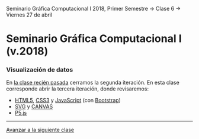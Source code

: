 Seminario Gráfica Computacional I 2018, Primer Semestre → Clase 6 → Viernes 27 de abril

# Seminario Gráfica Computacional I (v.2018)

### Visualización de datos

En [la clase recién pasada](https://github.com/profesorfaco/dgp502_5/) cerramos la segunda iteración. En esta clase corresponde abrir la tercera iteración, donde revisaremos: 

- [HTML5](https://developer.mozilla.org/es/docs/HTML/HTML5), [CSS3](https://developer.mozilla.org/es/docs/Web/CSS/CSS3) y [JavaScript](https://developer.mozilla.org/es/docs/Learn/Getting_started_with_the_web/JavaScript_basics) (con [Bootstrap](https://getbootstrap.com/))
- [SVG](https://developer.mozilla.org/es/docs/Web/SVG) y [CANVAS](https://developer.mozilla.org/es/docs/Web/Guide/HTML/Canvas_tutorial)
- [P5.js](https://p5js.org/es/)

- - - - 

[Avanzar a la siguiente clase](https://github.com/profesorfaco/dgp502_7/)
